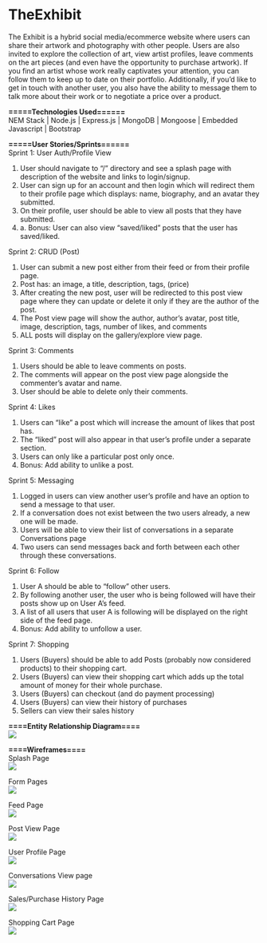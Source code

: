 # TheExhibit </br>
The Exhibit is a hybrid social media/ecommerce website where users can share their artwork and photography with other people. Users are also invited to explore the collection of art, view artist profiles, leave comments on the art pieces (and even have the opportunity to purchase artwork). If you find an artist whose work really captivates your attention, you can follow them to keep up to date on their portfolio. Additionally, if you’d like to get in touch with another user, you also have the ability to message them to talk more about their work or to negotiate a price over a product.

**=====Technologies Used======** </br>
NEM Stack | Node.js | Express.js | MongoDB | Mongoose | Embedded Javascript | Bootstrap



**=====User Stories/Sprints======** </br>
Sprint 1: User Auth/Profile View </br>
<ol>
<li>	User should navigate to “/” directory and see a splash page with description of the website and links to login/signup.</li>
<li>	User can sign up for an account and then login which will redirect them to their profile page which displays: name, biography, and an avatar they submitted.</li>
<li>	On their profile, user should be able to view all posts that they have submitted.</li>
  <li>a.	Bonus: User can also view “saved/liked” posts that the user has saved/liked. </li>
  </ol>
Sprint 2: CRUD (Post) </br>
<ol>
<li>	User can submit a new post either from their feed or from their profile page.</li>
<li>	Post has: an image, a title, description, tags, (price)</li>
<li>	After creating the new post, user will be redirected to this post view page where they can update or delete it only if they are the author of the post.</li>
<li>	The Post view page will show the author, author’s avatar, post title, image, description, tags, number of likes, and comments</li>
<li>	ALL posts will display on the gallery/explore view page. </li>
</ol>
Sprint 3: Comments </br>
<ol>
<li>	Users should be able to leave comments on posts.</li>
<li>	The comments will appear on the post view page alongside the commenter’s avatar and name.</li>
<li>	User should be able to delete only their comments.</li>
</ol>
Sprint 4: Likes </br>
<ol>
<li>	Users can “like” a post which will increase the amount of likes that post has.</li>
<li>	The “liked” post will also appear in that user’s profile under a separate section.</li>
<li>	Users can only like a particular post only once. </li>
  <li>	Bonus: Add ability to unlike a post.</li>
  </ol>
  
Sprint 5: Messaging </br>
<ol>
<li>	Logged in users can view another user’s profile and have an option to send a message to that user.</li>
<li>	If a conversation does not exist between the two users already, a new one will be made. </li>
<li>	Users will be able to view their list of conversations in a separate Conversations page</li>
<li>	Two users can send messages back and forth between each other through these conversations.</li>
</ol>
Sprint 6: Follow </br>
<ol>
<li>	User A should be able to “follow” other users. </li>
<li>	By following another user, the user who is being followed will have their posts show up on User A’s feed.</li>
<li>	A list of all users that user A is following will be displayed on the right side of the feed page.</li>
  <li>	Bonus: Add ability to unfollow a user.</li>
  </ol>
Sprint 7: Shopping  </br>
<ol>
<li>	Users (Buyers) should be able to add Posts (probably now considered products) to their shopping cart.</li>
<li>	Users (Buyers) can view their shopping cart which adds up the total amount of money for their whole purchase.</li>
<li>	Users (Buyers) can checkout (and do payment processing)  </li>
<li>	Users (Buyers) can view their history of purchases  </li>
<li>	Sellers can view their sales history  </li>
</ol>


**====Entity Relationship Diagram====** </br>
<img src='https://i.imgur.com/iVio8U3.jpg' />


**====Wireframes====** </br>
Splash Page </br>
<img src='https://i.imgur.com/3Q9o89e.jpg' />

Form Pages </br>
<img src='https://i.imgur.com/KWWYAe4.jpg' />

Feed Page </br>
<img src='https://i.imgur.com/WKr9rEZ.jpg' />

Post View Page </br>
<img src='https://i.imgur.com/vEFmKaB.jpg' />

User Profile Page </br>
<img src='https://i.imgur.com/TsGsXae.jpg' />

Conversations View page </br>
<img src='https://i.imgur.com/FygIHw5.jpg' />

Sales/Purchase History Page </br>
<img src='https://i.imgur.com/YiKw6jx.jpg' />

Shopping Cart Page </br>
<img src='https://i.imgur.com/J4FLZYf.jpg' />
